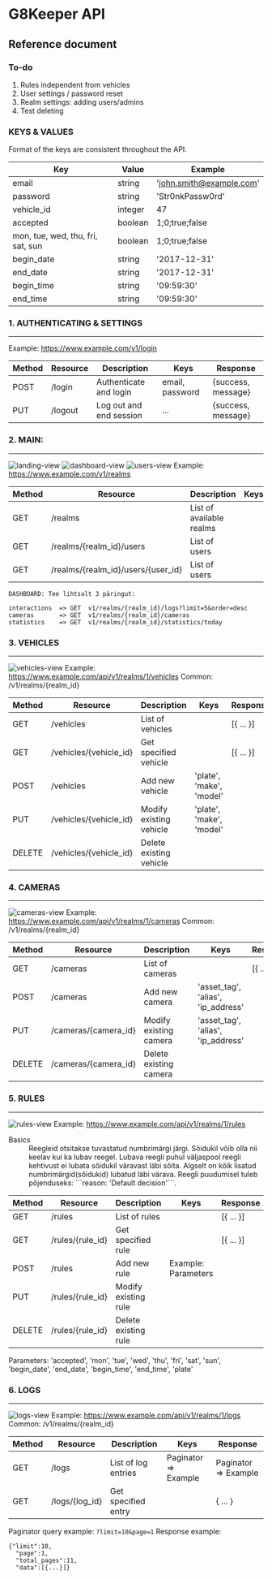 
# G8Keeper API

## Reference document
### To-do
1. Rules independent from vehicles
2. User settings / password reset
3. Realm settings: adding users/admins
4. Test deleting

### KEYS & VALUES
Format of the keys are consistent throughout the API.

| Key                               | Value                     | Example
| ---                               | ---                       | -----
| email                             | string                    | 'john.smith@example.com'
| password                          | string                    | 'Str0nkPassw0rd'
| vehicle_id                        | integer                   | 47
| accepted                          | boolean                   | 1;0;true;false
| mon, tue, wed, thu, fri, sat, sun | boolean                   | 1;0;true;false
| begin_date                        | string                    | '2017-12-31'
| end_date                          | string                    | '2017-12-31'
| begin_time                        | string                    | '09:59:30'
| end_time                          | string                    | '09:59:30'



### 1. AUTHENTICATING & SETTINGS
---
 Example: https://www.example.com/v1/login

|Method     | Resource                  | Description                           | Keys                                  | Response
| ------    | ------                    | ------                                | -----                                 | -----
| POST      | /login                    | Authenticate and login                | email, password                       | {success, message}
| PUT       | /logout                   | Log out and end session               | ...                                   | {success, message}



### 2. MAIN:
---
![landing-view](https://raw.githubusercontent.com/RaimoJohanson/apelsin/master/Prototype/landing.png)
![dashboard-view](https://raw.githubusercontent.com/RaimoJohanson/apelsin/master/Prototype/dashboard.png)
![users-view](https://raw.githubusercontent.com/RaimoJohanson/apelsin/master/Prototype/users.png)
Example: https://www.example.com/v1/realms

|Method     | Resource                          | Description                           | Keys                                  | Response              
| ------    | ------                            | ------                                | -----                                 | -----   
| GET       | /realms                           | List of available realms              |                                       | [{}]      
| GET       | /realms/{realm_id}/users          | List of users                         |                                       | [{}]
| GET       | /realms/{realm_id}/users/{user_id}| List of users                         |                                       | [{}]

```
DASHBOARD: Tee lihtsalt 3 päringut:

interactions  => GET  v1/realms/{realm_id}/logs?limit=5&order=desc
cameras       => GET  v1/realms/{realm_id}/cameras
statistics    => GET  v1/realms/{realm_id}/statistics/today

```
### 3. VEHICLES
---
![vehicles-view](https://raw.githubusercontent.com/RaimoJohanson/apelsin/master/Prototype/vehicles.png)
Example: https://www.example.com/api/v1/realms/1/vehicles
Common: /v1/realms/{realm_id}

|Method     | Resource                  | Description                           | Keys                                  | Response              
| ------    | ------                    | ------                                | -----                                 | -----   
| GET       | /vehicles                 | List of vehicles                      |                                       | [{ ... }]
| GET       | /vehicles/{vehicle_id}    | Get specified vehicle                 |                                       | [{ ... }]
| POST      | /vehicles                 | Add new vehicle                       |'plate', 'make', 'model'               | 
| PUT       | /vehicles/{vehicle_id}    | Modify existing vehicle               |'plate', 'make', 'model'               | 
| DELETE    | /vehicles/{vehicle_id}    | Delete existing vehicle               |                                       |

### 4. CAMERAS
---
![cameras-view](https://raw.githubusercontent.com/RaimoJohanson/apelsin/master/Prototype/cameras.png)
Example: https://www.example.com/api/v1/realms/1/cameras
Common: /v1/realms/{realm_id}

|Method     | Resource                  | Description                           | Keys                                  | Response              
| ------    | ------                    | ------                                | -----                                 | -----   
| GET       | /cameras                  | List of cameras                       |                                       | [{ ... }]   
| POST      | /cameras                  | Add new camera                        |'asset_tag', 'alias', 'ip_address'     | 
| PUT       | /cameras/{camera_id}      | Modify existing camera                |'asset_tag', 'alias', 'ip_address'     | 
| DELETE    | /cameras/{camera_id}      | Delete existing camera                |                                       |

### 5. RULES
---
![rules-view](https://raw.githubusercontent.com/RaimoJohanson/apelsin/master/Prototype/rules.png)
Example: https://www.example.com/api/v1/realms/1/rules

<dl>
  <dt>Basics</dt>
  <dd>
  Reegleid otsitakse tuvastatud numbrimärgi järgi.
  Sõidukil võib olla nii keelav kui ka lubav reegel. 
  Lubava reegli puhul väljaspool reegli kehtivust ei lubata sõidukil väravast läbi sõita.
  Algselt on kõik lisatud numbrimärgid(sõidukid) lubatud läbi värava. 
  Reegli puudumisel tuleb põjenduseks: ```reason: 'Default decision'```.
  </dd>
 
</dl>


|Method     | Resource                  | Description                           | Keys                                  | Response              
| ------    | ------                    | ------                                | -----                                 | -----   
| GET       | /rules                    | List of rules                         |                                       | [{ ... }]  
| GET       | /rules/{rule_id}          | Get specified rule                    |                                       | [{ ... }]  
| POST      | /rules                    | Add new rule                          | Example: Parameters                   | 
| PUT       | /rules/{rule_id}          | Modify existing rule                  |                                       | 
| DELETE    | /rules/{rule_id}          | Delete existing rule                  |                                       |

Parameters: 'accepted', 'mon', 'tue', 'wed', 'thu', 'fri', 'sat', 'sun', 'begin_date', 'end_date', 'begin_time', 'end_time', 'plate'

### 6. LOGS
---
![logs-view](https://raw.githubusercontent.com/RaimoJohanson/apelsin/master/Prototype/logs.png)
Example: https://www.example.com/api/v1/realms/1/logs
Common: /v1/realms/{realm_id}

|Method     | Resource                  | Description                           | Keys                                  | Response              
| ------    | ------                    | ------                                | -----                                 | -----   
| GET       | /logs                     | List of log entries                   | Paginator => Example                  | Paginator => Example
| GET       | /logs/{log_id}            | Get specified entry                   |                                       | { ... }

Paginator query example: ```?limit=10&page=1```
Response example:
```
{"limit":10,
  "page":1,
  "total_pages":11,
  "data":[{...}]}

```
